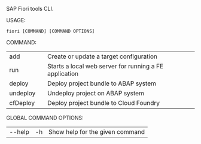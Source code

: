 SAP Fiori tools CLI.

USAGE:

    fiori [COMMAND] [COMMAND OPTIONS]

COMMAND:

|               | |                                         |
|---------------|-|-----------------------------------------|
| add           | | Create or update a target configuration |
| run           | | Starts a local web server for running a FE application |
| deploy        | | Deploy project bundle to ABAP system |
| undeploy      | | Undeploy project on ABAP system |
| cfDeploy      | | Deploy project bundle to Cloud Foundry |

GLOBAL COMMAND OPTIONS:

|               |    |             |
|---------------|----|-------------|
| --help        | -h | Show help for the given command |